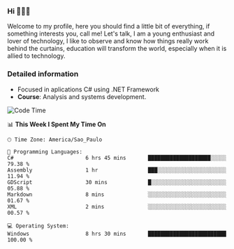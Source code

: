 


### Hi 🙋🏽‍♂️

Welcome to my profile, here you should find a little bit of everything, if something interests you, call me! Let's talk,
I am a young enthusiast and lover of technology, I like to observe and know how things really work behind the curtains, 
education will transform the world, especially when it is allied to technology.

### Detailed information
* Focused in aplications C# using .NET Framework
* **Course**: Analysis and systems development.

<!--START_SECTION:waka-->
![Code Time](http://img.shields.io/badge/Code%20Time-333%20hrs%2022%20mins-blue)

📊 **This Week I Spent My Time On** 

```text
🕑︎ Time Zone: America/Sao_Paulo

💬 Programming Languages: 
C#                       6 hrs 45 mins       ████████████████████░░░░░   79.38 % 
Assembly                 1 hr                ███░░░░░░░░░░░░░░░░░░░░░░   11.94 % 
GDScript                 30 mins             █░░░░░░░░░░░░░░░░░░░░░░░░   05.88 % 
Markdown                 8 mins              ░░░░░░░░░░░░░░░░░░░░░░░░░   01.67 % 
XML                      2 mins              ░░░░░░░░░░░░░░░░░░░░░░░░░   00.57 % 

💻 Operating System: 
Windows                  8 hrs 30 mins       █████████████████████████   100.00 % 
```


<!--END_SECTION:waka-->


